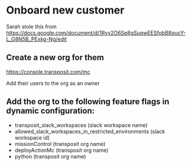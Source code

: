 # Onboard new customer

Sarah stole this from https://docs.google.com/document/d/1Ryy2O6Se8gSuqwEESfobB8qucY-L_G8N5B_PExkg-Ng/edit

## Create a new org for them
https://console.transposit.com/mc

Add their users to the org as an owner

## Add the org to the following feature flags in dynamic configuration:
- transposit_slack_workspaces (slack workspace name)
- allowed_slack_workspaces_in_restricted_environments (slack workspace id)
- missionControl (transposit org name)
- deployActionMc (transposit org name)
- python (transposit org name)

